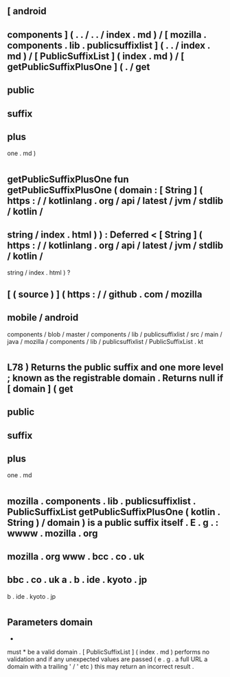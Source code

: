 [
android
-
components
]
(
.
.
/
.
.
/
index
.
md
)
/
[
mozilla
.
components
.
lib
.
publicsuffixlist
]
(
.
.
/
index
.
md
)
/
[
PublicSuffixList
]
(
index
.
md
)
/
[
getPublicSuffixPlusOne
]
(
.
/
get
-
public
-
suffix
-
plus
-
one
.
md
)
#
getPublicSuffixPlusOne
fun
getPublicSuffixPlusOne
(
domain
:
[
String
]
(
https
:
/
/
kotlinlang
.
org
/
api
/
latest
/
jvm
/
stdlib
/
kotlin
/
-
string
/
index
.
html
)
)
:
Deferred
<
[
String
]
(
https
:
/
/
kotlinlang
.
org
/
api
/
latest
/
jvm
/
stdlib
/
kotlin
/
-
string
/
index
.
html
)
?
>
[
(
source
)
]
(
https
:
/
/
github
.
com
/
mozilla
-
mobile
/
android
-
components
/
blob
/
master
/
components
/
lib
/
publicsuffixlist
/
src
/
main
/
java
/
mozilla
/
components
/
lib
/
publicsuffixlist
/
PublicSuffixList
.
kt
#
L78
)
Returns
the
public
suffix
and
one
more
level
;
known
as
the
registrable
domain
.
Returns
null
if
[
domain
]
(
get
-
public
-
suffix
-
plus
-
one
.
md
#
mozilla
.
components
.
lib
.
publicsuffixlist
.
PublicSuffixList
getPublicSuffixPlusOne
(
kotlin
.
String
)
/
domain
)
is
a
public
suffix
itself
.
E
.
g
.
:
wwww
.
mozilla
.
org
-
>
mozilla
.
org
www
.
bcc
.
co
.
uk
-
>
bbc
.
co
.
uk
a
.
b
.
ide
.
kyoto
.
jp
-
>
b
.
ide
.
kyoto
.
jp
#
#
#
Parameters
domain
-
*
must
*
be
a
valid
domain
.
[
PublicSuffixList
]
(
index
.
md
)
performs
no
validation
and
if
any
unexpected
values
are
passed
(
e
.
g
.
a
full
URL
a
domain
with
a
trailing
'
/
'
etc
)
this
may
return
an
incorrect
result
.
